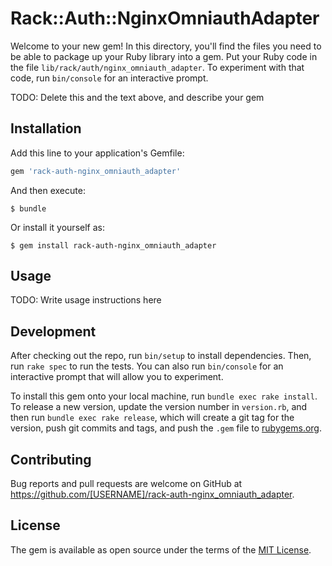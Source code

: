 # Rack::Auth::NginxOmniauthAdapter

Welcome to your new gem! In this directory, you'll find the files you need to be able to package up your Ruby library into a gem. Put your Ruby code in the file `lib/rack/auth/nginx_omniauth_adapter`. To experiment with that code, run `bin/console` for an interactive prompt.

TODO: Delete this and the text above, and describe your gem

## Installation

Add this line to your application's Gemfile:

```ruby
gem 'rack-auth-nginx_omniauth_adapter'
```

And then execute:

    $ bundle

Or install it yourself as:

    $ gem install rack-auth-nginx_omniauth_adapter

## Usage

TODO: Write usage instructions here

## Development

After checking out the repo, run `bin/setup` to install dependencies. Then, run `rake spec` to run the tests. You can also run `bin/console` for an interactive prompt that will allow you to experiment.

To install this gem onto your local machine, run `bundle exec rake install`. To release a new version, update the version number in `version.rb`, and then run `bundle exec rake release`, which will create a git tag for the version, push git commits and tags, and push the `.gem` file to [rubygems.org](https://rubygems.org).

## Contributing

Bug reports and pull requests are welcome on GitHub at https://github.com/[USERNAME]/rack-auth-nginx_omniauth_adapter.

## License

The gem is available as open source under the terms of the [MIT License](https://opensource.org/licenses/MIT).
